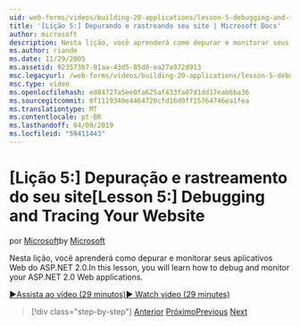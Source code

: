 ```yaml
---
uid: web-forms/videos/building-20-applications/lesson-5-debugging-and-tracing-your-website
title: '[Lição 5:] Depurando e rastreando seu site | Microsoft Docs'
author: microsoft
description: Nesta lição, você aprenderá como depurar e monitorar seus aplicativos Web do ASP.NET 2.0.
ms.author: riande
ms.date: 11/29/2005
ms.assetid: 923573b7-91aa-43d5-85d8-ea27a972d913
msc.legacyurl: /web-forms/videos/building-20-applications/lesson-5-debugging-and-tracing-your-website
msc.type: video
ms.openlocfilehash: ed84727a5ee0fa625af433fa07d1dd17eab6ba36
ms.sourcegitcommit: 0f1119340e4464720cfd16d0ff15764746ea1fea
ms.translationtype: MT
ms.contentlocale: pt-BR
ms.lasthandoff: 04/09/2019
ms.locfileid: "59411443"
---
```

# <a name="lesson-5-debugging-and-tracing-your-website"></a><span data-ttu-id="645bb-103">[Lição 5:] Depuração e rastreamento do seu site</span><span class="sxs-lookup"><span data-stu-id="645bb-103">[Lesson 5:] Debugging and Tracing Your Website</span></span>

<span data-ttu-id="645bb-104">por [Microsoft](https://github.com/microsoft)</span><span class="sxs-lookup"><span data-stu-id="645bb-104">by [Microsoft](https://github.com/microsoft)</span></span>

<span data-ttu-id="645bb-105">Nesta lição, você aprenderá como depurar e monitorar seus aplicativos Web do ASP.NET 2.0.</span><span class="sxs-lookup"><span data-stu-id="645bb-105">In this lesson, you will learn how to debug and monitor your ASP.NET 2.0 Web applications.</span></span>

[<span data-ttu-id="645bb-106">&#9654;Assista ao vídeo (29 minutos)</span><span class="sxs-lookup"><span data-stu-id="645bb-106">&#9654; Watch video (29 minutes)</span></span>](https://channel9.msdn.com/Blogs/ASP-NET-Site-Videos/lesson-5-debugging-and-tracing-your-website)

> [!div class="step-by-step"]
> <span data-ttu-id="645bb-107">[Anterior](lesson-4-understanding-web-application-state.md)
> [Próximo](lesson-6-working-with-stylesheets-and-master-pages.md)</span><span class="sxs-lookup"><span data-stu-id="645bb-107">[Previous](lesson-4-understanding-web-application-state.md)
[Next](lesson-6-working-with-stylesheets-and-master-pages.md)</span></span>
